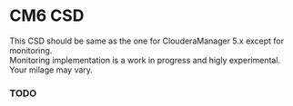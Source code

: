 # CM6 CSD
This CSD should be same as the one for ClouderaManager 5.x except for monitoring. \
Monitoring implementation is a work in progress and higly experimental. Your milage may vary.

### TODO

